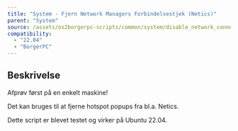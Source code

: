 ```yaml
---
title: "System - Fjern Network Managers Forbindelsestjek (Netics)"
parent: "System"
source: /assets/os2borgerpc-scripts/common/system/disable_network_connectivity_check.sh
compatibility: 
  - "22.04"
  - "BorgerPC"
---
```


## Beskrivelse
Afprøv først på en enkelt maskine!

Det kan bruges til at fjerne hotspot popups fra bl.a. Netics.

Dette script er blevet testet og virker på Ubuntu 22.04.